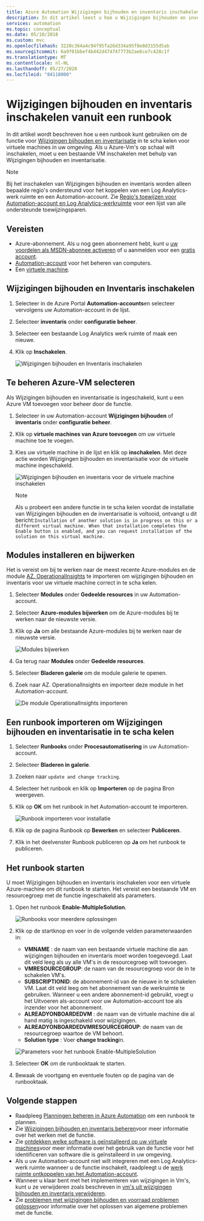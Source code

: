 ```yaml
---
title: Azure Automation Wijzigingen bijhouden en inventaris inschakelen vanuit een runbook
description: In dit artikel leest u hoe u Wijzigingen bijhouden en inventaris kunt inschakelen vanuit een runbook.
services: automation
ms.topic: conceptual
ms.date: 05/10/2018
ms.custom: mvc
ms.openlocfilehash: 3220c364a4c94f95fa26d334a95f8e0d3155d5ab
ms.sourcegitcommit: 6a9f01bbef4b442d474747773b2ae6ce7c428c1f
ms.translationtype: MT
ms.contentlocale: nl-NL
ms.lasthandoff: 05/27/2020
ms.locfileid: "84118000"
---
```

# <a name="enable-change-tracking-and-inventory-from-a-runbook"></a>Wijzigingen bijhouden en inventaris inschakelen vanuit een runbook

In dit artikel wordt beschreven hoe u een runbook kunt gebruiken om de functie voor [Wijzigingen bijhouden en inventarisatie](change-tracking.md) in te scha kelen voor virtuele machines in uw omgeving. Als u Azure-Vm's op schaal wilt inschakelen, moet u een bestaande VM inschakelen met behulp van Wijzigingen bijhouden en inventarisatie. 

> [!NOTE]
> Bij het inschakelen van Wijzigingen bijhouden en inventaris worden alleen bepaalde regio's ondersteund voor het koppelen van een Log Analytics-werk ruimte en een Automation-account. Zie [Regio's toewijzen voor Automation-account en Log Analytics-werkruimte](how-to/region-mappings.md) voor een lijst van alle ondersteunde toewijzingsparen.

## <a name="prerequisites"></a>Vereisten

* Azure-abonnement. Als u nog geen abonnement hebt, kunt u [uw voordelen als MSDN-abonnee activeren](https://azure.microsoft.com/pricing/member-offers/msdn-benefits-details/) of u aanmelden voor een [gratis account](https://azure.microsoft.com/free/?WT.mc_id=A261C142F).
* [Automation-account](automation-offering-get-started.md) voor het beheren van computers.
* Een [virtuele machine](../virtual-machines/windows/quick-create-portal.md).

## <a name="enable-change-tracking-and-inventory"></a>Wijzigingen bijhouden en Inventaris inschakelen 

1. Selecteer in de Azure Portal **Automation-accounts**en selecteer vervolgens uw Automation-account in de lijst.
1. Selecteer **inventaris** onder **configuratie beheer**.
1. Selecteer een bestaande Log Analytics werk ruimte of maak een nieuwe. 
1. Klik op **Inschakelen**.

    ![Wijzigingen bijhouden en Inventaris inschakelen](media/automation-enable-changes-from-runbook/inventory-onboard.png)

## <a name="select-azure-vm-to-manage"></a>Te beheren Azure-VM selecteren

Als Wijzigingen bijhouden en inventarisatie is ingeschakeld, kunt u een Azure VM toevoegen voor beheer door de functie.

1. Selecteer in uw Automation-account **Wijzigingen bijhouden** of **inventaris** onder **configuratie beheer**.

2. Klik op **virtuele machines van Azure toevoegen** om uw virtuele machine toe te voegen.

3. Kies uw virtuele machine in de lijst en klik op **inschakelen**. Met deze actie worden Wijzigingen bijhouden en inventarisatie voor de virtuele machine ingeschakeld.

   ![Wijzigingen bijhouden en inventaris voor de virtuele machine inschakelen](media/automation-enable-changes-from-runbook/enable-change-tracking.png)

    > [!NOTE]
    > Als u probeert een andere functie in te scha kelen voordat de installatie van Wijzigingen bijhouden en de inventarisatie is voltooid, ontvangt u dit bericht:`Installation of another solution is in progress on this or a different virtual machine. When that installation completes the Enable button is enabled, and you can request installation of the solution on this virtual machine.`

## <a name="install-and-update-modules"></a>Modules installeren en bijwerken

Het is vereist om bij te werken naar de meest recente Azure-modules en de module [AZ. OperationalInsights](https://docs.microsoft.com/powershell/module/az.operationalinsights/?view=azps-3.7.0) te importeren om wijzigingen bijhouden en inventaris voor uw virtuele machine correct in te scha kelen.

1. Selecteer **Modules** onder **Gedeelde resources** in uw Automation-account. 
2. Selecteer **Azure-modules bijwerken** om de Azure-modules bij te werken naar de nieuwste versie. 
3. Klik op **Ja** om alle bestaande Azure-modules bij te werken naar de nieuwste versie.

    ![Modules bijwerken](media/automation-enable-changes-from-runbook/update-modules.png)

4. Ga terug naar **Modules** onder **Gedeelde resources**. 
5. Selecteer **Bladeren galerie** om de module galerie te openen. 
6. Zoek naar AZ. OperationalInsights en importeer deze module in het Automation-account.

    ![De module OperationalInsights importeren](media/automation-enable-changes-from-runbook/import-operational-insights-module.png)

## <a name="import-a-runbook-to-enable-change-tracking-and-inventory"></a>Een runbook importeren om Wijzigingen bijhouden en inventarisatie in te scha kelen

1. Selecteer **Runbooks** onder **Procesautomatisering** in uw Automation-account.
2. Selecteer **Bladeren in galerie**.
3. Zoeken naar `update and change tracking`.
4. Selecteer het runbook en klik op **Importeren** op de pagina Bron weergeven. 
5. Klik op **OK** om het runbook in het Automation-account te importeren.

   ![Runbook importeren voor installatie](media/automation-enable-changes-from-runbook/import-from-gallery.png)

6. Klik op de pagina Runbook op **Bewerken** en selecteer **Publiceren**. 
7. Klik in het deelvenster Runbook publiceren op **Ja** om het runbook te publiceren.

## <a name="start-the-runbook"></a>Het runbook starten

U moet Wijzigingen bijhouden en inventaris inschakelen voor een virtuele Azure-machine om dit runbook te starten. Het vereist een bestaande VM en resourcegroep met de functie ingeschakeld als parameters.

1. Open het runbook **Enable-MultipleSolution**.

   ![Runbooks voor meerdere oplossingen](media/automation-enable-changes-from-runbook/runbook-overview.png)

1. Klik op de startknop en voer in de volgende velden parameterwaarden in:

   * **VMNAME** : de naam van een bestaande virtuele machine die aan wijzigingen bijhouden en inventaris moet worden toegevoegd. Laat dit veld leeg als uy alle VM's in de resourcegroep wilt toevoegen.
   * **VMRESOURCEGROUP**: de naam van de resourcegroep voor de in te schakelen VM's.
   * **SUBSCRIPTIONID**: de abonnement-id van de nieuwe in te schakelen VM. Laat dit veld leeg om het abonnement van de werkruimte te gebruiken. Wanneer u een andere abonnement-id gebruikt, voegt u het Uitvoeren als-account voor uw Automation-account toe als inzender voor het abonnement.
   * **ALREADYONBOARDEDVM** : de naam van de virtuele machine die al hand matig is ingeschakeld voor wijzigingen.
   * **ALREADYONBOARDEDVMRESOURCEGROUP**: de naam van de resourcegroep waartoe de VM behoort.
   * **Solution type** : Voer **change tracking**in.

   ![Parameters voor het runbook Enable-MultipleSolution](media/automation-enable-changes-from-runbook/runbook-parameters.png)

1. Selecteer **OK** om de runbooktaak te starten.
1. Bewaak de voortgang en eventuele fouten op de pagina van de runbooktaak.

## <a name="next-steps"></a>Volgende stappen

* Raadpleeg [Planningen beheren in Azure Automation](shared-resources/schedules.md) om een runbook te plannen.
* Zie [Wijzigingen bijhouden en inventaris beheren](change-tracking-file-contents.md)voor meer informatie over het werken met de functie.
* Zie [ontdekken welke software is geïnstalleerd op uw virtuele machines](automation-tutorial-installed-software.md)voor meer informatie over het gebruik van de functie voor het identificeren van software die is geïnstalleerd in uw omgeving.
* Als u uw Automation-account niet wilt integreren met een Log Analytics-werk ruimte wanneer u de functie inschakelt, raadpleegt u de [werk ruimte ontkoppelen van het Automation-account](automation-unlink-workspace-change-tracking.md).
* Wanneer u klaar bent met het implementeren van wijzigingen in Vm's, kunt u ze verwijderen zoals beschreven in [vm's uit wijzigingen bijhouden en inventaris verwijderen](automation-remove-vms-from-change-tracking.md).
* Zie [problemen met wijzigingen bijhouden en voorraad problemen oplossen](troubleshoot/change-tracking.md)voor informatie over het oplossen van algemene problemen met de functie.
